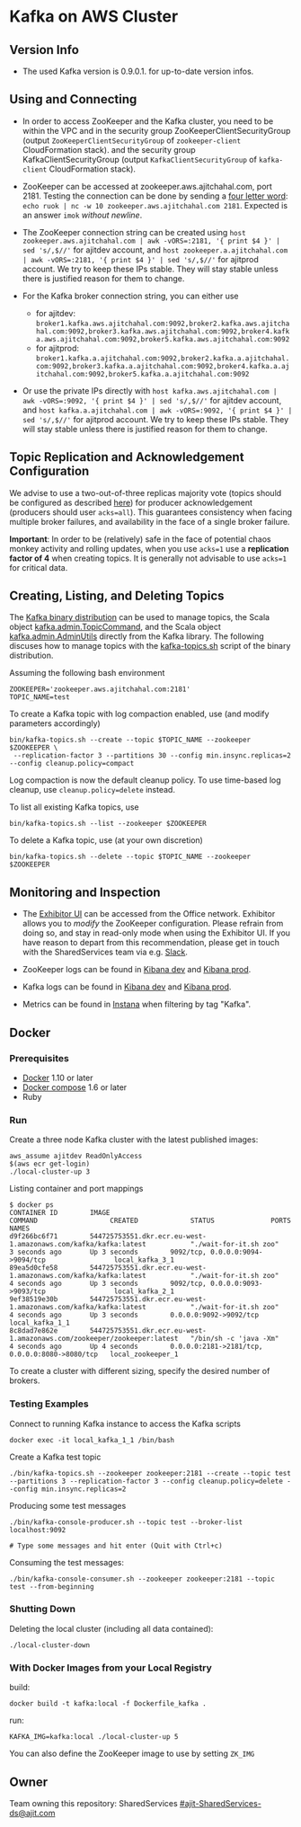 # Kafka on AWS Cluster


## Version Info

* The used Kafka version is 0.9.0.1. 
  for up-to-date version infos.

## Using and Connecting

* In order to access ZooKeeper and the Kafka cluster, you need to be within the
  VPC and in the security group ZooKeeperClientSecurityGroup (output `ZooKeeperClientSecurityGroup` of `zookeeper-client` CloudFormation stack).
  and the security group KafkaClientSecurityGroup (output `KafkaClientSecurityGroup` of `kafka-client` CloudFormation stack).

* ZooKeeper can be accessed at zookeeper.aws.ajitchahal.com, port 2181. Testing
  the connection can be done by sending a [four letter word](http://zookeeper.apache.org/doc/r3.4.8/zookeeperAdmin.html#sc_zkCommands): `echo ruok | nc -w 10 zookeeper.aws.ajitchahal.com 2181`. Expected is an answer `imok` *without newline*.

* The ZooKeeper connection string can be created using
  `host zookeeper.aws.ajitchahal.com | awk -vORS=:2181, '{ print $4 }' | sed 's/,$//'`
  for ajitdev account, and
  `host zookeeper.a.ajitchahal.com | awk -vORS=:2181, '{ print $4 }' | sed 's/,$//'`
  for ajitprod account.
  We try to keep these IPs stable. They will stay stable unless there is
  justified reason for them to change.

* For the Kafka broker connection string, you can either use
  * for ajitdev: `broker1.kafka.aws.ajitchahal.com:9092,broker2.kafka.aws.ajitchahal.com:9092,broker3.kafka.aws.ajitchahal.com:9092,broker4.kafka.aws.ajitchahal.com:9092,broker5.kafka.aws.ajitchahal.com:9092`
  * for ajitprod: `broker1.kafka.a.ajitchahal.com:9092,broker2.kafka.a.ajitchahal.com:9092,broker3.kafka.a.ajitchahal.com:9092,broker4.kafka.a.ajitchahal.com:9092,broker5.kafka.a.ajitchahal.com:9092`
* Or use the private IPs directly with
  `host kafka.aws.ajitchahal.com | awk -vORS=:9092, '{ print $4 }' | sed 's/,$//'`
  for ajitdev account, and
  `host kafka.a.ajitchahal.com | awk -vORS=:9092, '{ print $4 }' | sed 's/,$//'`
  for ajitprod account.
  We try to keep these IPs stable. They will stay stable unless there is
  justified reason for them to change.

## Topic Replication and Acknowledgement Configuration

We advise to use a two-out-of-three replicas majority vote (topics should be
configured as described [here](#creating-listing-and-deleting-topics)) for
producer acknowledgement (producers should user `acks=all`). This guarantees
consistency when facing multiple broker failures, and availability in the face
of a single broker failure.

**Important**: In order to be (relatively) safe in the face of potential chaos
monkey activity and rolling updates, when you use `acks=1` use a **replication
factor of 4** when creating topics. It is generally not advisable to use
`acks=1` for critical data.

## Creating, Listing, and Deleting Topics

The [Kafka binary distribution](http://kafka.apache.org/downloads.html) can
be used to manage topics, the Scala object
[kafka.admin.TopicCommand](https://github.com/apache/kafka/blob/0.9.0/core/src/main/scala/kafka/admin/TopicCommand.scala#L37),
and the Scala object
[kafka.admin.AdminUtils](https://github.com/apache/kafka/blob/0.9.0/core/src/main/scala/kafka/admin/AdminUtils.scala#L43)
directly from the Kafka library. The following discuses how to manage topics
with the [kafka-topics.sh](https://github.com/apache/kafka/blob/0.9.0/bin/kafka-topics.sh)
script of the binary distribution.

Assuming the following bash environment

```
ZOOKEEPER='zookeeper.aws.ajitchahal.com:2181'
TOPIC_NAME=test
```

To create a Kafka topic with log compaction enabled, use (and modify parameters
accordingly)

```
bin/kafka-topics.sh --create --topic $TOPIC_NAME --zookeeper $ZOOKEEPER \
 --replication-factor 3 --partitions 30 --config min.insync.replicas=2 --config cleanup.policy=compact
```

Log compaction is now the default cleanup policy. To use time-based log cleanup,
use `cleanup.policy=delete` instead.

To list all existing Kafka topics, use

```
bin/kafka-topics.sh --list --zookeeper $ZOOKEEPER
```

To delete a Kafka topic, use (at your own discretion)

```
bin/kafka-topics.sh --delete --topic $TOPIC_NAME --zookeeper $ZOOKEEPER
```


## Monitoring and Inspection

* The [Exhibitor UI](https://exhibitor.aws.ajitchahal.com/exhibitor/v1/ui/index.html)
  can be accessed from the Office network. Exhibitor allows you to *modify*
  the ZooKeeper configuration. Please refrain from doing so, and stay in
  read-only mode when using the Exhibitor UI. If you have reason to depart from
  this recommendation, please get in touch with the SharedServices team via
  e.g. [Slack](https://ajit.slack.com/messages/sharedservices/).

* ZooKeeper logs can be found in [Kibana dev](https://log2es-kibana.aws.ajitchahal.com/app/kibana#/discover/SharedServices-ZooKeeper)
and [Kibana prod](https://log2es-kibana.a.ajitchahal.com/app/kibana#/discover/SharedServices-ZooKeeper).

* Kafka logs can be found in [Kibana dev](https://log2es-kibana.aws.ajitchahal.com/app/kibana#/discover/SharedServices-Kafka)
and [Kibana prod](https://log2es-kibana.a.ajitchahal.com/app/kibana#/discover/SharedServices-Kafka).

* Metrics can be found in [Instana](https://ajitchahal-ajitchahal.instana.io/#/)
  when filtering by tag "Kafka".

## Docker

### Prerequisites

* [Docker](https://www.docker.com/) 1.10 or later
* [Docker compose](https://docs.docker.com/compose/overview/) 1.6 or later
* Ruby

### Run

Create a three node Kafka cluster with the latest published images:

```
aws_assume ajitdev ReadOnlyAccess
$(aws ecr get-login)
./local-cluster-up 3
```

Listing container and port mappings

```
$ docker ps
CONTAINER ID        IMAGE                                                                     COMMAND                  CREATED             STATUS              PORTS                                            NAMES
d9f266bc6f71        544725753551.dkr.ecr.eu-west-1.amazonaws.com/kafka/kafka:latest           "./wait-for-it.sh zoo"   3 seconds ago       Up 3 seconds        9092/tcp, 0.0.0.0:9094->9094/tcp                 local_kafka_3_1
89ea5d0cfe58        544725753551.dkr.ecr.eu-west-1.amazonaws.com/kafka/kafka:latest           "./wait-for-it.sh zoo"   4 seconds ago       Up 3 seconds        9092/tcp, 0.0.0.0:9093->9093/tcp                 local_kafka_2_1
9ef38519e30b        544725753551.dkr.ecr.eu-west-1.amazonaws.com/kafka/kafka:latest           "./wait-for-it.sh zoo"   4 seconds ago       Up 3 seconds        0.0.0.0:9092->9092/tcp                           local_kafka_1_1
8c8dad7e862e        544725753551.dkr.ecr.eu-west-1.amazonaws.com/zookeeper/zookeeper:latest   "/bin/sh -c 'java -Xm"   4 seconds ago       Up 4 seconds        0.0.0.0:2181->2181/tcp, 0.0.0.0:8080->8080/tcp   local_zookeeper_1
```

To create a cluster with different sizing, specify the desired number of brokers.

### Testing Examples

Connect to running Kafka instance to access the Kafka scripts

```
docker exec -it local_kafka_1_1 /bin/bash
```

Create a Kafka test topic

```
./bin/kafka-topics.sh --zookeeper zookeeper:2181 --create --topic test --partitions 3 --replication-factor 3 --config cleanup.policy=delete --config min.insync.replicas=2
```

Producing some test messages

```
./bin/kafka-console-producer.sh --topic test --broker-list localhost:9092

# Type some messages and hit enter (Quit with Ctrl+c)
```

Consuming the test messages:

```
./bin/kafka-console-consumer.sh --zookeeper zookeeper:2181 --topic test --from-beginning
```

### Shutting Down

Deleting the local cluster (including all data contained):

```
./local-cluster-down
```

### With Docker Images from your Local Registry

build:

```
docker build -t kafka:local -f Dockerfile_kafka .
```

run:

```
KAFKA_IMG=kafka:local ./local-cluster-up 5
```

You can also define the ZooKeeper image to use by setting `ZK_IMG`

## Owner

Team owning this repository: SharedServices
<#ajit-SharedServices-ds@ajit.com>
